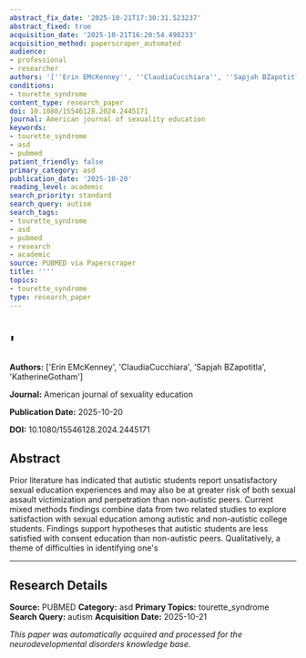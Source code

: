 ```yaml
---
abstract_fix_date: '2025-10-21T17:30:31.523237'
abstract_fixed: true
acquisition_date: '2025-10-21T16:20:54.498233'
acquisition_method: paperscraper_automated
audience:
- professional
- researcher
authors: '[''Erin EMcKenney'', ''ClaudiaCucchiara'', ''Sapjah BZapotitla'', ''KatherineGotham'']'
conditions:
- tourette_syndrome
content_type: research_paper
doi: 10.1080/15546128.2024.2445171
journal: American journal of sexuality education
keywords:
- tourette_syndrome
- asd
- pubmed
patient_friendly: false
primary_category: asd
publication_date: '2025-10-20'
reading_level: academic
search_priority: standard
search_query: autism
search_tags:
- tourette_syndrome
- asd
- pubmed
- research
- academic
source: PUBMED via Paperscraper
title: ''''
topics:
- tourette_syndrome
type: research_paper
---
```


# '

**Authors:** ['Erin EMcKenney', 'ClaudiaCucchiara', 'Sapjah BZapotitla', 'KatherineGotham']

**Journal:** American journal of sexuality education

**Publication Date:** 2025-10-20

**DOI:** 10.1080/15546128.2024.2445171

## Abstract

Prior literature has indicated that autistic students report unsatisfactory sexual education experiences and may also be at greater risk of both sexual assault victimization and perpetration than non-autistic peers. Current mixed methods findings combine data from two related studies to explore satisfaction with sexual education among autistic and non-autistic college students. Findings support hypotheses that autistic students are less satisfied with consent education than non-autistic peers. Qualitatively, a theme of difficulties in identifying one's 

---

## Research Details

**Source:** PUBMED
**Category:** asd
**Primary Topics:** tourette_syndrome
**Search Query:** autism
**Acquisition Date:** 2025-10-21

*This paper was automatically acquired and processed for the neurodevelopmental disorders knowledge base.*
